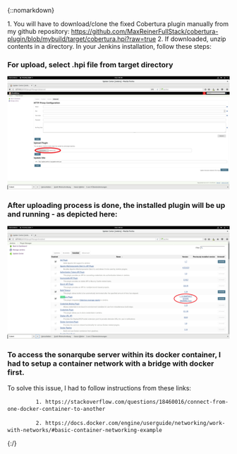 {::nomarkdown}
    <div class="container">
    1. You will have to download/clone the fixed Cobertura plugin manually from my github repository: <a href="https://github.com/MaxReinerFullStack/cobertura-plugin/blob/mybuild/target/cobertura.hpi?raw=true">https://github.com/MaxReinerFullStack/cobertura-plugin/blob/mybuild/target/cobertura.hpi?raw=true</a>
    2. If downloaded, unzip contents in a directory. In your Jenkins installation, follow these steps:
    <div class="block two first">
            <h3>For upload, select .hpi file from target directory</h3>
            <div class="wrap">
  	         <img src="https://raw.githubusercontent.com/MaxReinerFullStack/jenkins_docker_pipeline_tutorial1/master/documentation/VirtualBox_Debian%20for%20PI_30_11_2017_00_49_02_1.png" style="max-width:100%;" />
             </div>
	    </div>
      <div class="block two first">
            <h3>After uploading process is done, the installed plugin will be up and running - as depicted here:</h3>
            <div class="wrap">
            <img src="https://raw.githubusercontent.com/MaxReinerFullStack/jenkins_docker_pipeline_tutorial1/master/documentation/VirtualBox_Debian%20for%20PI_30_11_2017_00_53_54_1.png" style="max-width:100%;" />
       </div>
       <div class="block two first">
             <h3>To access the sonarqube server within its docker container, I had to setup a container network with a bridge with docker first.</h3>
             To solve this issue, I had to follow instructions from these links:

             1. https://stackoverflow.com/questions/18460016/connect-from-one-docker-container-to-another

             2. https://docs.docker.com/engine/userguide/networking/work-with-networks/#basic-container-networking-example


 </div>
	{:/}

